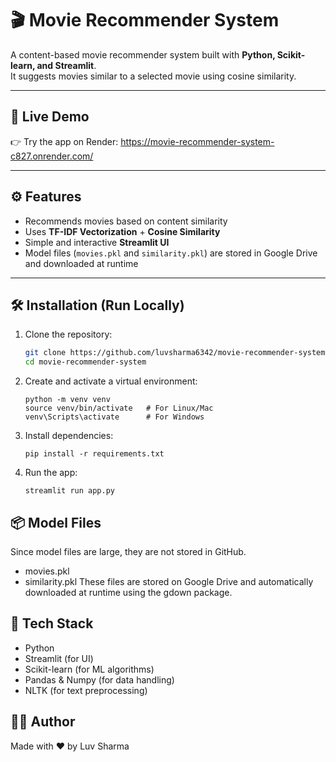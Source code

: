 # 🎬 Movie Recommender System

A content-based movie recommender system built with **Python, Scikit-learn, and Streamlit**.  
It suggests movies similar to a selected movie using cosine similarity.

---

## 🚀 Live Demo
👉 Try the app on Render: https://movie-recommender-system-c827.onrender.com/

---

## ⚙️ Features
- Recommends movies based on content similarity
- Uses **TF-IDF Vectorization** + **Cosine Similarity**
- Simple and interactive **Streamlit UI**
- Model files (`movies.pkl` and `similarity.pkl`) are stored in Google Drive and downloaded at runtime

---

## 🛠️ Installation (Run Locally)

1. Clone the repository:
   ```bash
   git clone https://github.com/luvsharma6342/movie-recommender-system.git
   cd movie-recommender-system
2. Create and activate a virtual environment:
   ```
   python -m venv venv
   source venv/bin/activate   # For Linux/Mac
   venv\Scripts\activate      # For Windows
3. Install dependencies:
   ```
   pip install -r requirements.txt
4. Run the app:
   ```
   streamlit run app.py
## 📦 Model Files
Since model files are large, they are not stored in GitHub.
- movies.pkl
- similarity.pkl
These files are stored on Google Drive and automatically downloaded at runtime using the gdown package.

## 🧠 Tech Stack

- Python
- Streamlit (for UI)
- Scikit-learn (for ML algorithms)
- Pandas & Numpy (for data handling)
- NLTK (for text preprocessing)

## 👨‍💻 Author

Made with ❤️ by Luv Sharma

